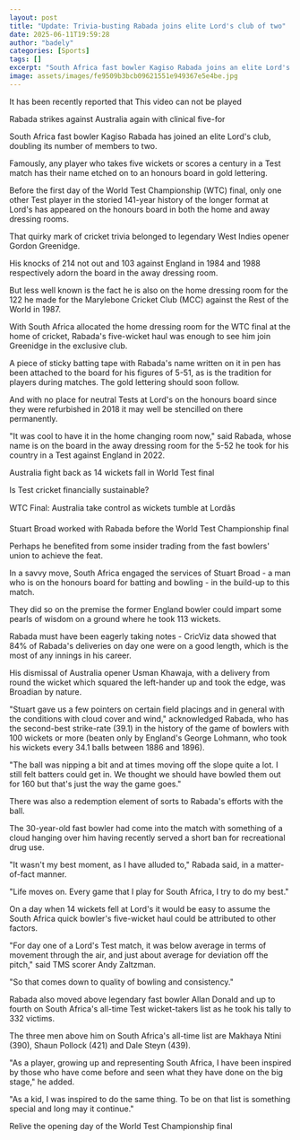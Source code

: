 ```yaml
---
layout: post
title: "Update: Trivia-busting Rabada joins elite Lord's club of two"
date: 2025-06-11T19:59:28
author: "badely"
categories: [Sports]
tags: []
excerpt: "South Africa fast bowler Kagiso Rabada joins an elite Lord's club to increase the number of members to two, thanks to a five-wicket haul in the World "
image: assets/images/fe9509b3bcb09621551e949367e5e4be.jpg
---
```


It has been recently reported that This video can not be played

Rabada strikes against Australia again with clinical five-for

South Africa fast bowler Kagiso Rabada has joined an elite Lord's club, doubling its number of members to two.

Famously, any player who takes five wickets or scores a century in a Test match has their name etched on to an honours board in gold lettering.

Before the first day of the World Test Championship (WTC) final, only one other Test player in the storied 141-year history of the longer format at Lord's has appeared on the honours board in both the home and away dressing rooms.

That quirky mark of cricket trivia belonged to legendary West Indies opener Gordon Greenidge.

His knocks of 214 not out and 103 against England in 1984 and 1988 respectively adorn the board in the away dressing room.

But less well known is the fact he is also on the home dressing room for the 122 he made for the Marylebone Cricket Club (MCC) against the Rest of the World in 1987.

With South Africa allocated the home dressing room for the WTC final at the home of cricket, Rabada's five-wicket haul was enough to see him join Greenidge in the exclusive club.

A piece of sticky batting tape with Rabada's name written on it in pen has been attached to the board for his figures of 5-51, as is the tradition for players during matches. The gold lettering should soon follow.

And with no place for neutral Tests at Lord's on the honours board since they were refurbished in 2018 it may well be stencilled on there permanently.

"It was cool to have it in the home changing room now," said Rabada, whose name is on the board in the away dressing room for the 5-52 he took for his country in a Test against England in 2022.

Australia fight back as 14 wickets fall in World Test final

Is Test cricket financially sustainable?

WTC Final: Australia take control as wickets tumble at Lordâs

Stuart Broad worked with Rabada before the World Test Championship final

Perhaps he benefited from some insider trading from the fast bowlers' union to achieve the feat.

In a savvy move, South Africa engaged the services of Stuart Broad - a man who is on the honours board for batting and bowling - in the build-up to this match.

They did so on the premise the former England bowler could impart some pearls of wisdom on a ground where he took 113 wickets.

Rabada must have been eagerly taking notes - CricViz data showed that 84% of Rabada's deliveries on day one were on a good length, which is the most of any innings in his career.

His dismissal of Australia opener Usman Khawaja, with a delivery from round the wicket which squared the left-hander up and took the edge, was Broadian by nature.

"Stuart gave us a few pointers on certain field placings and in general with the conditions with cloud cover and wind," acknowledged Rabada, who has the second-best strike-rate (39.1) in the history of the game of bowlers with 100 wickets or more (beaten only by England's George Lohmann, who took his wickets every 34.1 balls between 1886 and 1896).

"The ball was nipping a bit and at times moving off the slope quite a lot. I still felt batters could get in. We thought we should have bowled them out for 160 but that's just the way the game goes."

There was also a redemption element of sorts to Rabada's efforts with the ball.

The 30-year-old fast bowler had come into the match with something of a cloud hanging over him having recently served a short ban for recreational drug use.

"It wasn't my best moment, as I have alluded to," Rabada said, in a matter-of-fact manner.

"Life moves on. Every game that I play for South Africa, I try to do my best."

On a day when 14 wickets fell at Lord's it would be easy to assume the South Africa quick bowler's five-wicket haul could be attributed to other factors.

"For day one of a Lord's Test match, it was below average in terms of movement through the air, and just about average for deviation off the pitch," said TMS scorer Andy Zaltzman.

"So that comes down to quality of bowling and consistency."

Rabada also moved above legendary fast bowler Allan Donald and up to fourth on South Africa's all-time Test wicket-takers list as he took his tally to 332 victims.

The three men above him on South Africa's all-time list are Makhaya Ntini (390), Shaun Pollock (421) and Dale Steyn (439).

"As a player, growing up and representing South Africa, I have been inspired by those who have come before and seen what they have done on the big stage," he added.

"As a kid, I was inspired to do the same thing. To be on that list is something special and long may it continue."

Relive the opening day of the World Test Championship final


